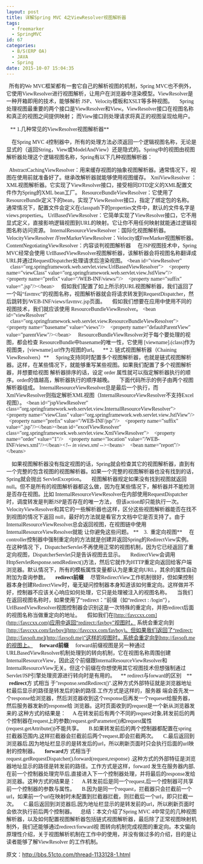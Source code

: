 ```yaml
---
layout: post
title: 详解Spring MVC 4之ViewResolver视图解析器
tags:
  - freemarker
  - SpringMVC
id: 67
categories:
  - B/S(ERP OA)
  - JAVA
  - Spring
date: 2015-10-07 15:04:35
---
```


<span style="font-family: 微软雅黑;"><span>  所有的We MVC框架都有一套它自己的解析视图的机制，Spring MVC也不例外，它使用ViewResolver进行视图解析，让用户在浏览器中渲染模型。ViewResolver是一种开箱即用的技术，能够解析 JSP、Velocity模板和XSLT等多种视图。</span></span>
<span style="font-family: 微软雅黑;"><span>    Spring处理视图最重要的两个接口是ViewResolver和View。ViewResolver接口在视图名称和真正的视图之间提供映射； 而View接口则处理请求将真正的视图呈现给用户。</span></span>

<span style="font-family: 微软雅黑;"><span>   ** 1.几种常见的ViewResolver视图解析器**</span></span>

<span style="font-family: 微软雅黑;"><span>    在Spring MVC 4控制器中，所有的处理方法必须返回一个逻辑视图名称，无论是显式的（返回String，View或ModelAndView）还是隐式的。Spring中的视图由视图解析器处理这个逻辑视图名称，Spring有以下几种视图解析器：</span></span>

<span style="font-family: 微软雅黑;"><span>  <span>AbstractCachingViewResolver</span>：用来缓存视图的抽象视图解析器。通常情况下，视图在使用前就准备好了。继承改解析器就能够使用视图缓存。</span></span>
<span style="font-family: 微软雅黑;"><span>
</span></span>
<span style="font-family: 微软雅黑;"><span>
<span>XmlViewResolver</span> ：XML视图解析器。它实现了ViewResolver接口，接受相同DTD定义的XML配置文件作为Spring的XML bean工厂。</span></span>
<span style="font-family: 微软雅黑;"><span>
</span></span>
<span style="font-family: 微软雅黑;"><span>
<span>ResourceBundleViewResolver</span>：它使用了ResourceBundle定义下的bean，实现了ViewResolver接口，指定了绑定包的名称。通常情况下，配置文件会定义在classpath下的properties文件中，默认的文件名字是views.properties。</span></span>
<span style="font-family: 微软雅黑;"><span>
</span></span>
<span style="font-family: 微软雅黑;"><span>
<span>UrlBasedViewResolver</span>：它简单实现了ViewResolver接口，它不用显式定义，直接影响逻辑视图到URL的映射。它让你不用任何映射就能通过逻辑视图名称访问资源。</span></span>
<span style="font-family: 微软雅黑;"><span>
</span></span>
<span style="font-family: 微软雅黑;"><span>
<span>InternalResourceViewResolver</span>：国际化视图解析器。</span></span>
<span style="font-family: 微软雅黑;"><span>
</span></span>
<span style="font-family: 微软雅黑;"><span>
VelocityViewResolver<span style="font-family: Helvetica,Arial,Freesans,Clean,sans-serif;"> /</span>FreeMarkerViewResolver：Velocity或FreeMarker视图解析器。</span></span>
<span style="font-family: 微软雅黑;"><span>
</span></span>
<span style="font-family: 微软雅黑;"><span>
<span>ContentNegotiatingViewResolver</span>：内容谈判视图解析器</span></span>
<span style="font-family: 微软雅黑;"><span>
</span></span>
<span style="font-family: 微软雅黑;"><span>    在JSP视图技术中，Spring MVC经常会使用 UrlBasedViewResolver视图解析器，该解析器会将视图名称翻译成URL并通过RequestDispatcher处理请求后渲染视图。</span></span>
<span style="font-family: 微软雅黑;"><span>
</span></span>
<span style="font-family: 微软雅黑;"><span>&lt;bean id="viewResolver"        class="org.springframework.web.servlet.view.UrlBasedViewResolver"&gt;    &lt;property name="viewClass" value="org.springframework.web.servlet.view.JstlView"/&gt;    &lt;property name="prefix" value="/WEB-INF/views/"/&gt;    &lt;property name="suffix" value=".jsp"/&gt;&lt;/bean&gt;</span></span>
<span style="font-family: 微软雅黑;"><span>    假如我们配置了如上所示的URL视图解析器，我们返回了一个叫“favmvc”的视图名称，视图解析器就会将请求转发到RequestDispatcher，然后跳转到/WEB-INF/views/favmvc.jsp页面。</span></span>
<span style="font-family: 微软雅黑;"><span>
</span></span>
<span style="font-family: 微软雅黑;"><span>    假如我们想要在应用中使用不同的视图技术，我们就应该使用 ResourceBundleViewResolver。</span></span>
<span style="font-family: 微软雅黑;"><span>&lt;bean id="viewResolver"        class="org.springframework.web.servlet.view.ResourceBundleViewResolver"&gt;    &lt;property name="basename" value="views"/&gt;    &lt;property name="defaultParentView" value="parentView"/&gt;&lt;/bean&gt;</span></span>
<span style="font-family: 微软雅黑;"><span>
</span></span>
<span style="font-family: 微软雅黑;"><span>    ResourceBundleViewResolver对于每个要处理的视图，都会检查 ResourceBundle中basename的唯一性，它使用 [viewname].(class)作为视图类，[viewname].url作为视图的url。</span></span>
<span style="font-family: 微软雅黑;"><span>
</span></span>
<span style="font-family: 微软雅黑;"><span>
</span></span>
<span style="font-family: 微软雅黑;"><span>   ** 2\. 链式视图解析器（Chaining ViewResolvers）**</span></span>
<span style="font-family: 微软雅黑;"><span>
</span></span>
<span style="font-family: 微软雅黑;"><span>    Spring支持同时配置多个视图解析器，也就是链式视图解析器。这样，在某些情况下，就能够重写某些视图。如果我们配置了多个视图解析器，并想要给视图 解析器排序的话，设定 order 属性就可以指定解析器执行的顺序。order的值越高，解析器执行的顺序越晚。</span></span>
<span style="font-family: 微软雅黑;"><span>
</span></span>
<span style="font-family: 微软雅黑;"><span>    下面代码所示的例子由两个视图解析器组成。 InternalResourceViewResolver总是最后一个执行，而 XmlViewResolver则指定解析XML视图（InternalResourceViewResolver不支持Excel视图）。</span></span>
<span style="font-family: 微软雅黑;"><span>
</span></span>
<span style="font-family: 微软雅黑;"><span>&lt;bean id="jspViewResolver" class="org.springframework.web.servlet.view.InternalResourceViewResolver"&gt;    &lt;property name="viewClass" value="org.springframework.web.servlet.view.JstlView"/&gt;    &lt;property name="prefix" value="/WEB-INF/jsp/"/&gt;    &lt;property name="suffix" value=".jsp"/&gt;&lt;/bean&gt;&lt;bean id="excelViewResolver" class="org.springframework.web.servlet.view.XmlViewResolver"&gt;    &lt;property name="order" value="1"/&gt;    &lt;property name="location" value="/WEB-INF/views.xml"/&gt;&lt;/bean&gt;_&lt;!-- in views.xml --&gt;_&lt;beans&gt;    &lt;bean name="report"/&gt;&lt;/beans&gt;</span></span>

<span style="font-family: 微软雅黑;"><span>    如果视图解析器没有指定视图的话，Spring就会检查其它的视图解析器，直到有一个完整的包含视图的视图解析器。如果一个完整的视图解析器也没有找到的话，Spring就会抛出 ServletException。</span></span>
<span style="font-family: 微软雅黑;"><span>
</span></span>
<span style="font-family: 微软雅黑;"><span>    视图解析器规定如果没有找到视图就返回null。但不是所有的视图解析器都这么做，因为在某些情况下，解析器并不能检测是否存在视图。比如 InternalResourceViewResolver在内部使用RequestDispatcher时，调度转发是判断JSP是否存在的唯一方法， 但该action却只能执行一次。VelocityViewResolver和其它的一些解析器也这样，区分这些视图解析器能否在找不到视图的情况下返回 null，最好的方法就是看官方文档中它是否支持了。由于 InternalResourceViewResolver总会返回视图，在视图链中使用InternalResourceViewResolver就能 让你避免这些问题。</span></span>
<span style="font-family: 微软雅黑;"><span>
</span></span>
<span style="font-family: 微软雅黑;"><span>**    3.  重定向视图**</span></span>
<span style="font-family: 微软雅黑;"><span>
</span></span>
<span style="font-family: 微软雅黑;"><span>    在controller控制器中强制重定向的方法就是创建并返回Spring的RedirectView实例。在这种情况 下，DispatcherServlet不再使用正常的视图机制，因为它已经返回了重定向视图，DispatcherServlet只是告诉视图去显示。</span></span>
<span style="font-family: 微软雅黑;"><span>
</span></span>
<span style="font-family: 微软雅黑;"><span>    RedirectView会调用 HttpServletResponse.sendRedirect()方法，然后它就作为HTTP重定向返回给客户端浏览器。默认情况下，所有的模板属性变量都认为是重定向URL，其余的属性自动附加为查询参数。</span></span>
<span style="font-family: 微软雅黑;"><span>
</span></span>
<span style="font-family: 微软雅黑;"><span>    **redirect前缀**</span></span>
<span style="font-family: 微软雅黑;"><span>
</span></span>
<span style="font-family: 微软雅黑;"><span>    尽管RedirectView工作机制很好，但如果控制器本身创建RedirectView时，毫无疑问控制器本身知道该如何重定向。这样做并不好，控制器不应该关心响应如何处理，它只是处理被注入的视图名称。</span></span>
<span style="font-family: 微软雅黑;"><span>
</span></span>
<span style="font-family: 微软雅黑;"><span>    当我们在返回视图名称时，如果使用了“redirect：”前缀（如“redirect : /login”），UrlBasedViewResolver视图控制器会识别这是一次特殊的重定向，并把redirect后面的视图名称当做重定向的地址。</span></span>
<span style="font-family: 微软雅黑;"><span>
</span></span>
<span style="font-family: 微软雅黑;"><span>    假如我们在[http://favccxx.com](http://favccxx.com)应用中返回“redirect:/favboy”视图时， 系统会重定向到[http://favccxx.com/favboy](http://favccxx.com/favboy)。但如果我们返回了“redirect:[http://favsoft.me](http://favsoft.me)”这样的视图时，系统会重定向到http://favsoft.me的视图上。</span></span>
<span style="font-family: 微软雅黑;"><span>
</span></span>
<span style="font-family: 微软雅黑;"><span>    **forward前缀**</span></span>
<span style="font-family: 微软雅黑;"><span>
</span></span>
<span style="font-family: 微软雅黑;"><span>    forward前缀视图是另一种通过URLBasedViewResolver机制处理到的转向机制，它在视图名称周围创建 InternalResourceView，因此这个前缀跟InternalResourceViewResolver和 InternalResourceView无关。但这个前缀在你想使用其它视图技术但想强制通过Servlet/JSP引擎处理资源进行转向时是有用的。</span></span>
<span style="font-family: 微软雅黑;"><span>
</span></span>
<span style="font-family: 微软雅黑;"><span>   ** redirect与forward的区别    **</span></span>
<span style="font-family: 微软雅黑;"><span>
</span></span>
<span style="font-family: 微软雅黑;"><span>    **redirect**方 式相当 于"response.sendRedirect()".这种方式外部特征就是浏览器地址栏最后显示的路径是转发后的新的路径.工作方式是这样的，服务器 端会首先发一个response给浏览器，然后浏览器收到这个response后再发一个requeset给服务器，然后服务器发新的response给 浏览器。这时页面收到的request是一个新从浏览器发来的.这种方式的结果是：</span></span>
<span style="font-family: 微软雅黑;"><span>    A.在转发前后有两个不同的request对象,转发前后的两个控制器在request上的参数(request.getParameter())和request属性(request.getAttribute())不能共享。</span></span>
<span style="font-family: 微软雅黑;"><span>    B.如果转发前后的两个控制器都配置在spring 拦截器范围内,这样拦截器会拦截前后两个request,即会拦截两次。</span></span>
<span style="font-family: 微软雅黑;"><span>    C.最后返回到浏览器后,因为地址栏显示的是转发后的url，所以刷新页面时只会执行后面的url映射的控制器。</span></span>
<span style="font-family: 微软雅黑;"><span>
</span></span>
<span style="font-family: 微软雅黑;"><span>    **forward**方 式相当于 request.getRequestDispatcher().forward(request,response) .这种方式的外部特征是浏览器地址显示的路径是转发前的路径。工作方式是这样，forward 发生在服务器内部,在前一个控制器处理完毕后,直接进入下一个控制器处理，并将最后的response发给浏览器。这种方式的结果是：</span></span>
<span style="font-family: 微软雅黑;"><span>    A.转发前后是同一个request,后一个控制器可共享前一个控制器的参数与属性。</span></span>
<span style="font-family: 微软雅黑;"><span>    B.因为是同一个request，拦截器只会拦截前一个url，如果前一个url在映射时未配置到拦截器拦截，则拦截后一个url，即只拦截一次。</span></span>
<span style="font-family: 微软雅黑;"><span>    C.最后返回到浏览器后,因为地址栏显示的是转发前的url，所以刷新页面时会依次执行前后两个控制器。</span></span>
<span style="font-family: 微软雅黑;"><span>
</span></span>
<span style="font-family: 微软雅黑;"><span>   总结：本文介绍了Spring MVC 4中常见的几种视图解析器，以及如何配置视图解析器包括链式视图解析器，最后除了正常视图映射机制外，我们还能够通过redirect/forward视 图转向机制完成视图的重定向。本文偏向原理性介绍，关于视图解析机制在工作中的使用，并没有做过多的介绍，目的是让读者能够了解ViewResolver 的工作机制。</span></span>

原文：http://bbs.51cto.com/thread-1133128-1.html